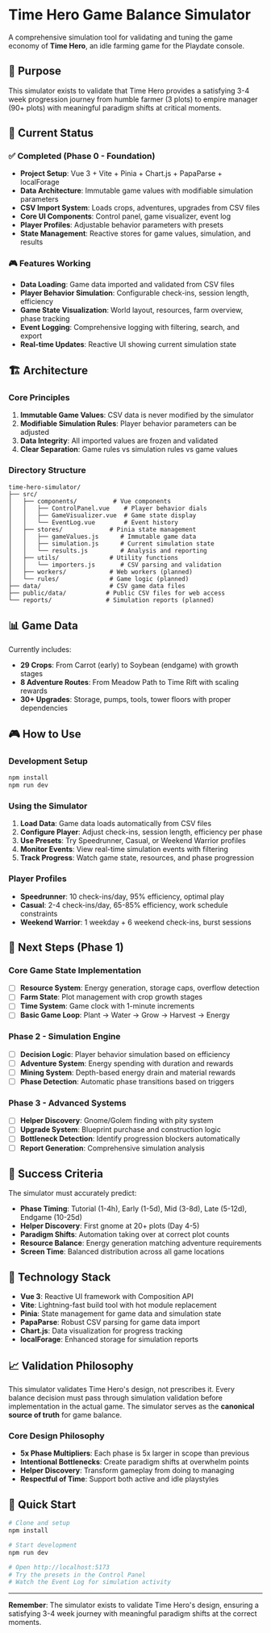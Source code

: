 # Time Hero Game Balance Simulator

A comprehensive simulation tool for validating and tuning the game economy of **Time Hero**, an idle farming game for the Playdate console.

## 🎯 Purpose

This simulator exists to validate that Time Hero provides a satisfying 3-4 week progression journey from humble farmer (3 plots) to empire manager (90+ plots) with meaningful paradigm shifts at critical moments.

## 🚀 Current Status

### ✅ Completed (Phase 0 - Foundation)
- **Project Setup**: Vue 3 + Vite + Pinia + Chart.js + PapaParse + localForage
- **Data Architecture**: Immutable game values with modifiable simulation parameters
- **CSV Import System**: Loads crops, adventures, upgrades from CSV files
- **Core UI Components**: Control panel, game visualizer, event log
- **Player Profiles**: Adjustable behavior parameters with presets
- **State Management**: Reactive stores for game values, simulation, and results

### 🎮 Features Working
- **Data Loading**: Game data imported and validated from CSV files
- **Player Behavior Simulation**: Configurable check-ins, session length, efficiency
- **Game State Visualization**: World layout, resources, farm overview, phase tracking
- **Event Logging**: Comprehensive logging with filtering, search, and export
- **Real-time Updates**: Reactive UI showing current simulation state

## 🏗️ Architecture

### Core Principles
1. **Immutable Game Values**: CSV data is never modified by the simulator
2. **Modifiable Simulation Rules**: Player behavior parameters can be adjusted
3. **Data Integrity**: All imported values are frozen and validated
4. **Clear Separation**: Game rules vs simulation rules vs game values

### Directory Structure
```
time-hero-simulator/
├── src/
│   ├── components/          # Vue components
│   │   ├── ControlPanel.vue    # Player behavior dials
│   │   ├── GameVisualizer.vue  # Game state display
│   │   └── EventLog.vue        # Event history
│   ├── stores/             # Pinia state management
│   │   ├── gameValues.js      # Immutable game data
│   │   ├── simulation.js      # Current simulation state
│   │   └── results.js         # Analysis and reporting
│   ├── utils/              # Utility functions
│   │   └── importers.js       # CSV parsing and validation
│   ├── workers/            # Web workers (planned)
│   └── rules/              # Game logic (planned)
├── data/                   # CSV game data files
├── public/data/           # Public CSV files for web access
└── reports/               # Simulation reports (planned)
```

## 📊 Game Data

Currently includes:
- **29 Crops**: From Carrot (early) to Soybean (endgame) with growth stages
- **8 Adventure Routes**: From Meadow Path to Time Rift with scaling rewards
- **30+ Upgrades**: Storage, pumps, tools, tower floors with proper dependencies

## 🎮 How to Use

### Development Setup
```bash
npm install
npm run dev
```

### Using the Simulator
1. **Load Data**: Game data loads automatically from CSV files
2. **Configure Player**: Adjust check-ins, session length, efficiency per phase
3. **Use Presets**: Try Speedrunner, Casual, or Weekend Warrior profiles
4. **Monitor Events**: View real-time simulation events with filtering
5. **Track Progress**: Watch game state, resources, and phase progression

### Player Profiles
- **Speedrunner**: 10 check-ins/day, 95% efficiency, optimal play
- **Casual**: 2-4 check-ins/day, 65-85% efficiency, work schedule constraints
- **Weekend Warrior**: 1 weekday + 6 weekend check-ins, burst sessions

## 🔄 Next Steps (Phase 1)

### Core Game State Implementation
- [ ] **Resource System**: Energy generation, storage caps, overflow detection
- [ ] **Farm State**: Plot management with crop growth stages
- [ ] **Time System**: Game clock with 1-minute increments
- [ ] **Basic Game Loop**: Plant → Water → Grow → Harvest → Energy

### Phase 2 - Simulation Engine
- [ ] **Decision Logic**: Player behavior simulation based on efficiency
- [ ] **Adventure System**: Energy spending with duration and rewards
- [ ] **Mining System**: Depth-based energy drain and material rewards
- [ ] **Phase Detection**: Automatic phase transitions based on triggers

### Phase 3 - Advanced Systems
- [ ] **Helper Discovery**: Gnome/Golem finding with pity system
- [ ] **Upgrade System**: Blueprint purchase and construction logic
- [ ] **Bottleneck Detection**: Identify progression blockers automatically
- [ ] **Report Generation**: Comprehensive simulation analysis

## 🎯 Success Criteria

The simulator must accurately predict:
- **Phase Timing**: Tutorial (1-4h), Early (1-5d), Mid (3-8d), Late (5-12d), Endgame (10-25d)
- **Helper Discovery**: First gnome at 20+ plots (Day 4-5)
- **Paradigm Shifts**: Automation taking over at correct plot counts
- **Resource Balance**: Energy generation matching adventure requirements
- **Screen Time**: Balanced distribution across all game locations

## 🔧 Technology Stack

- **Vue 3**: Reactive UI framework with Composition API
- **Vite**: Lightning-fast build tool with hot module replacement
- **Pinia**: State management for game data and simulation state
- **PapaParse**: Robust CSV parsing for game data import
- **Chart.js**: Data visualization for progress tracking
- **localForage**: Enhanced storage for simulation reports

## 📈 Validation Philosophy

This simulator validates Time Hero's design, not prescribes it. Every balance decision must pass through simulation validation before implementation in the actual game. The simulator serves as the **canonical source of truth** for game balance.

### Core Design Philosophy
- **5x Phase Multipliers**: Each phase is 5x larger in scope than previous
- **Intentional Bottlenecks**: Create paradigm shifts at overwhelm points
- **Helper Discovery**: Transform gameplay from doing to managing
- **Respectful of Time**: Support both active and idle playstyles

## 🚀 Quick Start

```bash
# Clone and setup
npm install

# Start development
npm run dev

# Open http://localhost:5173
# Try the presets in the Control Panel
# Watch the Event Log for simulation activity
```

---

**Remember**: The simulator exists to validate Time Hero's design, ensuring a satisfying 3-4 week journey with meaningful paradigm shifts at the correct moments.
